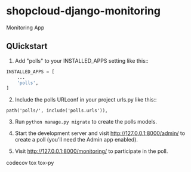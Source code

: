 # shopcloud-django-monitoring

Monitoring App

## QUickstart

1. Add "polls" to your INSTALLED_APPS setting like this::

```py
INSTALLED_APPS = [
    ...
    'polls',
]
```

2. Include the polls URLconf in your project urls.py like this::

```
path('polls/', include('polls.urls')),
```

3. Run `python manage.py migrate` to create the polls models.

4. Start the development server and visit http://127.0.0.1:8000/admin/
   to create a poll (you'll need the Admin app enabled).

5. Visit http://127.0.0.1:8000/monitoring/ to participate in the poll.

codecov tox tox-py